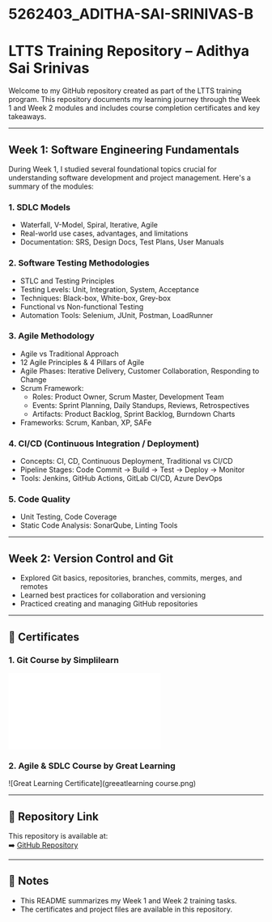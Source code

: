 # 5262403_ADITHA-SAI-SRINIVAS-B



# LTTS Training Repository – Adithya Sai Srinivas

Welcome to my GitHub repository created as part of the LTTS training program. This repository documents my learning journey through the Week 1 and Week 2 modules and includes course completion certificates and key takeaways.

---

## Week 1: Software Engineering Fundamentals

During Week 1, I studied several foundational topics crucial for understanding software development and project management. Here's a summary of the modules:

### 1. SDLC Models
- Waterfall, V-Model, Spiral, Iterative, Agile
- Real-world use cases, advantages, and limitations
- Documentation: SRS, Design Docs, Test Plans, User Manuals

### 2. Software Testing Methodologies
- STLC and Testing Principles
- Testing Levels: Unit, Integration, System, Acceptance
- Techniques: Black-box, White-box, Grey-box
- Functional vs Non-functional Testing
- Automation Tools: Selenium, JUnit, Postman, LoadRunner

### 3. Agile Methodology
- Agile vs Traditional Approach
- 12 Agile Principles & 4 Pillars of Agile
- Agile Phases: Iterative Delivery, Customer Collaboration, Responding to Change
- Scrum Framework:
  - Roles: Product Owner, Scrum Master, Development Team
  - Events: Sprint Planning, Daily Standups, Reviews, Retrospectives
  - Artifacts: Product Backlog, Sprint Backlog, Burndown Charts
- Frameworks: Scrum, Kanban, XP, SAFe

### 4. CI/CD (Continuous Integration / Deployment)
- Concepts: CI, CD, Continuous Deployment, Traditional vs CI/CD
- Pipeline Stages: Code Commit → Build → Test → Deploy → Monitor
- Tools: Jenkins, GitHub Actions, GitLab CI/CD, Azure DevOps

### 5. Code Quality
- Unit Testing, Code Coverage
- Static Code Analysis: SonarQube, Linting Tools

---

## Week 2: Version Control and Git

- Explored Git basics, repositories, branches, commits, merges, and remotes
- Learned best practices for collaboration and versioning
- Practiced creating and managing GitHub repositories

---

## 📜 Certificates

### 1. Git Course by Simplilearn
![Simplilearn Git Certificate](simplilearn-8695455_90430521753635594088.pdf)

### 2. Agile & SDLC Course by Great Learning
![Great Learning Certificate](greeatlearning course.png)

---

## 🔗 Repository Link

This repository is available at:  
➡️ [GitHub Repository](https://github.com/Adithyasaisrinivas/5262403_ADITHA-SAI-SRINIVAS-B)

---

## 📌 Notes

- This README summarizes my Week 1 and Week 2 training tasks.
- The certificates and project files are available in this repository.
